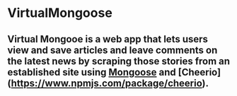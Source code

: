 # VirtualMongoose

## **Virtual Mongooe** is a web app that lets users view and save articles and leave comments on the latest news by scraping those stories from an established site using [Mongoose](mongoosejs.com) and [Cheerio] (https://www.npmjs.com/package/cheerio).